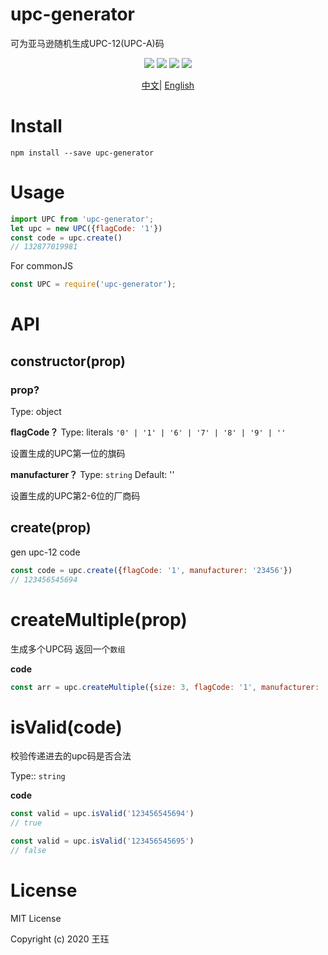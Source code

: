 # upc-generator
可为亚马逊随机生成UPC-12(UPC-A)码
<p align="center">
     <a href="https://travis-ci.org/wangjue666/upc-generator"><img src="https://travis-ci.org/wangjue666/upc-generator.svg?branch=master" /></a>
    <a></a>
    <a href="https://npmcharts.com/compare/upc-generator?minimal=true" rel="nofollow"><img src="https://img.shields.io/npm/dm/upc-generator.svg" style="max-width:100%;"></a>
    <a href="https://www.npmjs.com/package/upc-generator" rel="nofollow"><img src="https://img.shields.io/npm/v/upc-generator.svg" style="max-width:100%;"></a>
    <a href="https://www.npmjs.com/package/upc-generator" rel="nofollow"><img src="https://img.shields.io/npm/l/upc-generator.svg?style=flat" style="max-width:100%;"></a>
</p>

<p align="center">
<a href="./README_zh.md">中文</a>|
<a href="./README.md">English</a>
</p>

# Install

```shell
npm install --save upc-generator
```

# Usage

```javascript
import UPC from 'upc-generator';
let upc = new UPC({flagCode: '1'})
const code = upc.create()
// 132877019981
```

For commonJS

```javascript
const UPC = require('upc-generator');
```

# API
## constructor(prop)

### prop?

Type: object

**flagCode？**
Type: literals `'0' | '1' | '6' | '7' | '8' | '9' | ''` 

设置生成的UPC第一位的旗码

**manufacturer？**
Type: `string` Default: ''

设置生成的UPC第2-6位的厂商码


## create(prop)
gen upc-12 code
```javascript
const code = upc.create({flagCode: '1', manufacturer: '23456'})
// 123456545694
```

# createMultiple(prop)
生成多个UPC码 返回一个`数组`

**code**

```javascript
const arr = upc.createMultiple({size: 3, flagCode: '1', manufacturer: '23456'})
```

# isValid(code)

校验传递进去的upc码是否合法

Type:: `string`

**code**

```javascript
const valid = upc.isValid('123456545694')
// true

const valid = upc.isValid('123456545695')
// false

```

# License

MIT License

Copyright (c) 2020 王珏
